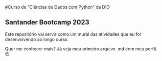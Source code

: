 #Curso de "Ciências de Dados com Python" da DIO
## Santander Bootcamp 2023

Este repositório vai servir como um mural das atividades que eu for desenvolvendo ao longo curso.

Quer me conhecer mais? Já veja meu primeiro arquivo .md com meu perfil. 😉

